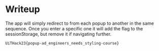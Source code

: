 # Writeup
The app will simply redirect to from each popup to another in the same sequence.
Once you enter a specific one it will add the flag to the sessionStorage, but remove it if navigating further.

``UiTHack23{popup-ad_engineers_needs_styling-course}``